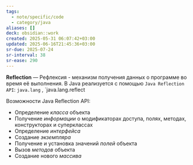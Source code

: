 ```yaml
---
tags:
  - note/specific/code
  - category/java
aliases: []
deck: obsidian::work
created: 2025-05-31 06:07:42+03:00
updated: 2025-06-16T21:45:36+03:00
sr-due: 2025-07-24
sr-interval: 38
sr-ease: 290
---
```


**Reflection**
—
Рефлексия - механизм получения данных о программе во время её выполнения. В Java реализуется с помощью `Java Reflection API`: `java.lang` , `java.lang.reflect

Возможности Java Reflection API:
- Определение *класса* объекта
- Получение *информации* о модификаторах доступа, полях, методах, конструкторах и суперклассах
- Определение *интерфейса*
- Создание *экземпляра*
- Получение и установка значений *полей* объекта
- Вызов *методов* объекта
- Создание нового *массива*
